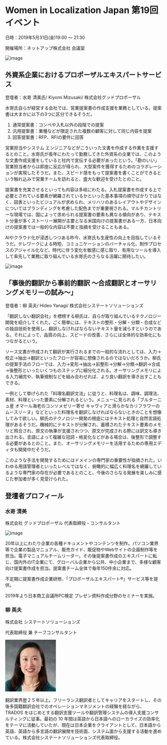 # Women in Localization Japan 第19回イベント 

日時：2019年5月31日(金)19:00 ～ 21:30

開催場所：ネットアップ株式会社 会議室

![image](img/19_01.png)

## 外資系企業におけるプロポーザルエキスパートサービス
登壇者：水嵜 清美氏/ Kiyomi Mizusaki/ 株式会社グッドプロポーザル 

水嵜氏自らが経営する会社では、営業提案書の作成支援を業務としている。提案書は大まかに以下の3つに区分できるそうだ。
1. 通常提案書：コンペや入札以外の段階での提案
2. 汎用提案書：業種などが限定された複数の顧客に対して同じ内容を提案
3. 回答提案書：RFP、RFIの要件に回答

営業担当やシステム エンジニアなどがこういった文書を作成する作業を支援するとのこと。水嵜氏が長年にわたって勤務してきた外資系の企業では、このような文書作成支援をしていると社内で宣伝する必要があったという。「勘のいい」営業担当者からは即座に反応が得られ、大型案件を獲得するためのコラボレーションが実現したそうだ。また、スピード感をもって提案書を書くことができるという触れ込みで営業チームを訪れると、盛大な歓迎を受けたとのこと。

提案書を充実させるといっても内容は多岐にわたる。入札提案書を作成する上で必要とされている要素が網羅されているかといった基本事項の順守ばかりではなく、図表といったビジュアルが求められ、メリハリのあるレイアウトやデザインについてはブランディングを考慮した配色までが重要視される。マルチカントリーな現場では、国によって求められる提案書の要素も異なる傾向があり、テキスト分量が多くストーリー展開が主要となる米国向けの提案書がある一方、日本向けの提案書では一般的な内容は不要と指摘を受けることもある。

AIやクラウド化が浸透しつつある昨今、水嵜氏も生産性の向上を目指しているそうだ。テレワークによる時短、コミュニケーションのバーチャル化、制作プロセスのアジャイル化など、時代に伴う変化を敏感に感じ取り、有用なツールを導入して率先して業務に取り組んでいる水嵜氏のさらなる活躍に期待したい。

![image](img/19_02.png)

## 「事後的翻訳から事前的翻訳 〜合成翻訳とオーサリングメモリーの試み〜」
登壇者：柳 英夫/ Hideo Yanagi/ 株式会社システートソリューションズ

「翻訳しない翻訳会社」を標榜する柳氏は、自らが取り組んでいるテクノロジー開発を紹介してくれた。ごく簡単には、テキストの整形・分解・分類・合成などの独自技術を使用し、翻訳しなければならないテキスト量を減らすというのである。それによって、品質の向上、スピードの改善、さらには全体的な効率化にもつながるという。

ソース文書が作成されて翻訳が実行されるまでの一般的な流れとしては、入力→校正→抽出→翻訳といったフローが容易に想像されるのではないだろうか。柳氏の提案手法のフローでは、入力→変形→抽出→前整形→分解→分類→翻訳→合成→後整形といったいくつものステップに細分化される。オーサリングメモリによる入力補完や、執筆規制などを組み合わせれば、より良い翻訳を導き出すこともできる。

一例として挙げられた「料理名翻訳文法」に従うと、料理名は、調味、調理法、素材、料理といった要素に分解されるという。メニューに見られる「ブルターニュ産 オマール海老のコンソメゼリー寄せ キャヴィアと滑らかなカリフラワーのムースリーヌ」などといった料理名を翻訳しなければならないときのことを想像してみて欲しい。柳氏のテクノロジー開発の根底にはテキスト処理と自然言語処理があるそうだ。機械的にテキストが分解され、蓄積されたテキスト要素のメモリと照合され、原文の執筆が支援されつつ、原文が完成される際には訳文も導き出される。言語によって複雑な冠詞・格変化などがある場合は、後整形で調整する必要があるとのこと。また、オーサリングメモリーを活用するための専用エディタも開発中だそうだ。

このような手法を開発するためにはドメインの専門家の重要性が指摘された。いわゆる用語管理者といったレベルではなく、俯瞰的に幅広く料理名を網羅しているような専門家の存在が必要であるとのこと。今後のさらなる発展を楽しみに感じた参加者が多く見受けられた。


## 登壇者プロフィール
### 水嵜 清美
株式会社 グッドプロポーザル
代表取締役・コンサルタント

![image](img/19_03.png)

20年以上にわたり企業の各種ドキュメントやコンテンツを制作。パソコン業界等で企業の製品マニュアル、販売ガイド、販促物やWebサイトの企画制作等を担当。電子マニュアルチームリーダー。その後提案書作成のエキスパートに転じ、国内外のIT企業にて、グローバル企業から公共、中小企業まで、多様な顧客向け提案書作成を担当。提案書チーム全体で毎年150件余に対応。

不定期に提案書作成企業研修、「プロポーザルエキスパート®」サービス等を提供。

2019年より日本商工会議所PC検定 プレゼン資料作成分野のセミナーを実施。


### 柳 英夫
株式会社 システートソリューションズ

代表取締役 兼 チーフコンサルタント

![image](img/18_04.png)

翻訳業界歴２５年以上。フリーランス翻訳者としてキャリアをスタートし、その後多国籍翻訳会社でのオペレーションマネジメントの経験を経ながら、TRADOS をはじめとする翻訳支援ツールや翻訳管理システムの導入支援コンサルティングに従事。最初の 10 年間は英語から日本語へのローカライズの効率化をテーマに活動していたが、現在は日本企業をクライアントとして、日本語から英語、英語から多言語の翻訳展開を技術面、システム面から支援する活動を進めている。株式会社システートソリューションズ代表取締役。
